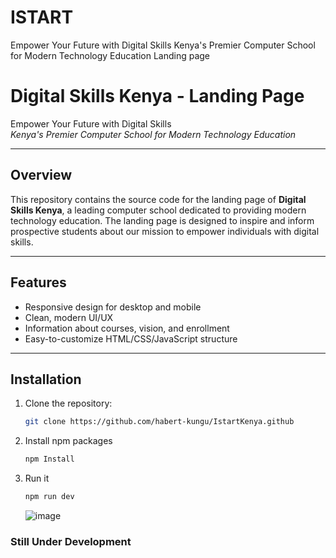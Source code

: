 # ISTART

Empower Your Future with Digital Skills Kenya's Premier Computer School for Modern Technology Education Landing page

# Digital Skills Kenya - Landing Page

Empower Your Future with Digital Skills  
_Kenya's Premier Computer School for Modern Technology Education_

---

## Overview

This repository contains the source code for the landing page of **Digital Skills Kenya**, a leading computer school dedicated to providing modern technology education. The landing page is designed to inspire and inform prospective students about our mission to empower individuals with digital skills.

---

## Features

- Responsive design for desktop and mobile
- Clean, modern UI/UX
- Information about courses, vision, and enrollment
- Easy-to-customize HTML/CSS/JavaScript structure

---

## Installation

1. Clone the repository:
   ```bash
   git clone https://github.com/habert-kungu/IstartKenya.github
   ```
2. Install npm packages
   ```bash
   npm Install
   ```
3. Run it
   ```bash
   npm run dev
   ```
   ![image](https://github.com/user-attachments/assets/c2051a3d-5cdb-44fa-95fa-86d9df573d53)

### Still Under Development
